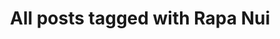 ---
layout: tag
title: "All posts tagged with Rapa Nui"
permalink: /weblog/tags/rapa-nui/
taxonomy: Rapa Nui
---